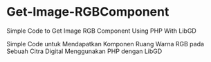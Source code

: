 Get-Image-RGBComponent
======================
Simple Code to Get Image RGB Component Using PHP With LibGD

Simple Code untuk Mendapatkan Komponen Ruang Warna RGB pada Sebuah Citra Digital Menggunakan PHP dengan LibGD
